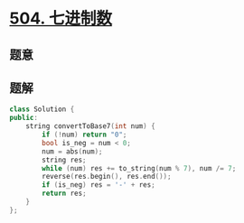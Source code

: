 #  [504. 七进制数](https://leetcode-cn.com/problems/base-7/)

## 题意



## 题解



```c++
class Solution {
public:
    string convertToBase7(int num) {
        if (!num) return "0";
        bool is_neg = num < 0;
        num = abs(num);
        string res;
        while (num) res += to_string(num % 7), num /= 7;
        reverse(res.begin(), res.end());
        if (is_neg) res = '-' + res;
        return res;
    }
};
```



```python3

```

